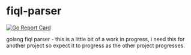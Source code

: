 # fiql-parser

[![Go Report Card](https://goreportcard.com/badge/github.com/eisenwinter/fiql-parser)](https://goreportcard.com/report/github.com/eisenwinter/fiql-parser)

golang fiql parser - this is a little bit of a work in progress,
i need this for another project so expect it to progress as the other project progresses.


